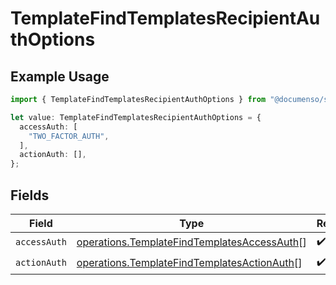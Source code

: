 # TemplateFindTemplatesRecipientAuthOptions

## Example Usage

```typescript
import { TemplateFindTemplatesRecipientAuthOptions } from "@documenso/sdk-typescript/models/operations";

let value: TemplateFindTemplatesRecipientAuthOptions = {
  accessAuth: [
    "TWO_FACTOR_AUTH",
  ],
  actionAuth: [],
};
```

## Fields

| Field                                                                                                      | Type                                                                                                       | Required                                                                                                   | Description                                                                                                |
| ---------------------------------------------------------------------------------------------------------- | ---------------------------------------------------------------------------------------------------------- | ---------------------------------------------------------------------------------------------------------- | ---------------------------------------------------------------------------------------------------------- |
| `accessAuth`                                                                                               | [operations.TemplateFindTemplatesAccessAuth](../../models/operations/templatefindtemplatesaccessauth.md)[] | :heavy_check_mark:                                                                                         | N/A                                                                                                        |
| `actionAuth`                                                                                               | [operations.TemplateFindTemplatesActionAuth](../../models/operations/templatefindtemplatesactionauth.md)[] | :heavy_check_mark:                                                                                         | N/A                                                                                                        |